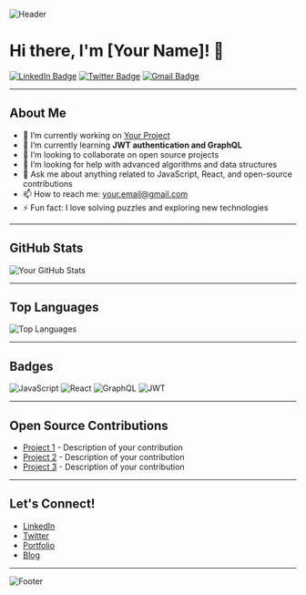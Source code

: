 ![Header](https://your-image-url.com/banner.png)

# Hi there, I'm [Your Name]! 👋

[![LinkedIn Badge](https://img.shields.io/badge/-YourLinkedIn-blue?style=flat-square&logo=Linkedin&logoColor=white&link=https://www.linkedin.com/in/yourprofile/)](https://www.linkedin.com/in/yourprofile/)
[![Twitter Badge](https://img.shields.io/badge/-YourTwitter-blue?style=flat-square&logo=Twitter&logoColor=white&link=https://twitter.com/yourprofile/)](https://twitter.com/yourprofile/)
[![Gmail Badge](https://img.shields.io/badge/-your.email@gmail.com-c14438?style=flat-square&logo=Gmail&logoColor=white&link=mailto:your.email@gmail.com)](mailto:your.email@gmail.com)

---

## About Me

- 🔭 I’m currently working on [Your Project](https://github.com/yourusername/yourproject)
- 🌱 I’m currently learning **JWT authentication and GraphQL**
- 👯 I’m looking to collaborate on open source projects
- 🤔 I’m looking for help with advanced algorithms and data structures
- 💬 Ask me about anything related to JavaScript, React, and open-source contributions
- 📫 How to reach me: [your.email@gmail.com](mailto:your.email@gmail.com)
- ⚡ Fun fact: I love solving puzzles and exploring new technologies

---

## GitHub Stats

![Your GitHub Stats](https://github-readme-stats.vercel.app/api?username=yourusername&show_icons=true&hide_border=true)

---

## Top Languages

![Top Languages](https://github-readme-stats.vercel.app/api/top-langs/?username=yourusername&layout=compact)

---

## Badges

![JavaScript](https://img.shields.io/badge/JavaScript-100000?style=for-the-badge&logo=javascript&logoColor=FFFFFF&labelColor=000000&color=000000)
![React](https://img.shields.io/badge/React-100000?style=for-the-badge&logo=react&logoColor=61DAFB&labelColor=000000&color=000000)
![GraphQL](https://img.shields.io/badge/GraphQL-100000?style=for-the-badge&logo=graphql&logoColor=E10098&labelColor=000000&color=000000)
![JWT](https://img.shields.io/badge/JWT-100000?style=for-the-badge&logo=jsonwebtokens&logoColor=000000&labelColor=000000&color=000000)

---

## Open Source Contributions

- [Project 1](https://github.com/yourusername/project1) - Description of your contribution
- [Project 2](https://github.com/yourusername/project2) - Description of your contribution
- [Project 3](https://github.com/yourusername/project3) - Description of your contribution

---

## Let's Connect!

- [LinkedIn](https://www.linkedin.com/in/yourprofile/)
- [Twitter](https://twitter.com/yourprofile/)
- [Portfolio](https://yourportfolio.com)
- [Blog](https://yourblog.com)

---

![Footer](https://your-image-url.com/footer.png)
